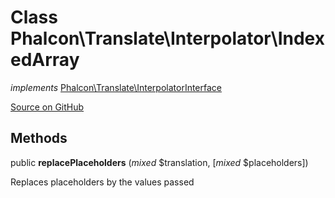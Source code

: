 # Class **Phalcon\\Translate\\Interpolator\\IndexedArray**

*implements* [Phalcon\Translate\InterpolatorInterface](/en/3.1.2/api/Phalcon_Translate_InterpolatorInterface)

<a href="https://github.com/phalcon/cphalcon/blob/master/phalcon/translate/interpolator/indexedarray.zep" class="btn btn-default btn-sm">Source on GitHub</a>

## Methods
public  **replacePlaceholders** (*mixed* $translation, [*mixed* $placeholders])

Replaces placeholders by the values passed

